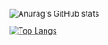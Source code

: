 ![Anurag's GitHub stats](https://github-readme-stats.vercel.app/api?username=jumax108&show_icons=true&theme=radical)

[![Top Langs](https://github-readme-stats.vercel.app/api/top-langs/?username=jumax108&langs_count=8&theme=radical)](https://github.com/anuraghazra/github-readme-stats)

